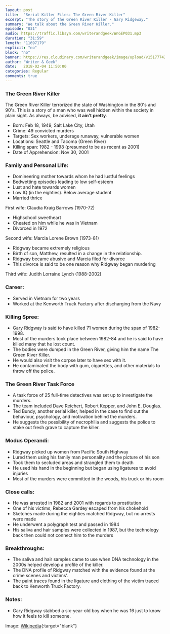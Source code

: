 ```yaml
---
layout: post
title:  "Serial Killer Files: The Green River Killer"
excerpt: "The story of the Green River Killer - Gary Ridgeway."
summary: "We talk about the Green River Killer."
episode: "031"
audio: https://traffic.libsyn.com/writerandgeek/WnGEP031.mp3
duration: "31:59"
length: "11697179"
explicit: "no"
block: "no"
banner: https://res.cloudinary.com/writerandgeek/image/upload/v1517774288/ridgeway.jpg
author: "Writer & Geek"
date:   2018-02-04 11:50:00
categories: Regular
comments: true
---
```

### The Green River Killer
The Green River Killer terrorized the state of Washington in the 80's and 90's. This is a story of a man who was well hidden within the society in plain sight. As always, be advised, **it ain't pretty**.

- Born: Feb 18, 1949, Salt Lake City, Utah
- Crime: 49 convicted murders
- Targets: Sex workers, underage runaway, vulnerable women
- Locations: Seattle and Tacoma (Green River)
- Killing span: 1982 - 1998 (presumed to be as recent as 2001)
- Date of Apprehension: Nov 30, 2001

### Family and Personal Life:
- Domineering mother towards whom he had lustful feelings
- Bedwetting episodes leading to low self-esteem
- Lust and hate towards women
- Low IQ (in the eighties). Below average student
- Married thrice

First wife: Claudia Kraig Barrows (1970-72)
- Highschool sweetheart
- Cheated on him while he was in Vietnam
- Divorced in 1972

Second wife: Marcia Lorene Brown (1973-81)
- Ridgway became extremely religious
- Birth of son, Matthew, resulted in a change in the relationship.
- Ridgway became abusive and Marcia filed for divorce
- This divorce is said to be one reason why Ridgway began murdering

Third wife: Judith Lorraine Lynch (1988-2002)

### Career:
- Served in Vietnam for two years
- Worked at the Kenworth Truck Factory after discharging from the Navy

### Killing Spree:
- Gary Ridgway is said to have killed 71 women during the span of 1982-1998.
- Most of the murders took place between 1982-84 and he is said to have killed many that he lost count.
- The bodies were dumped in the Green River, giving him the name The Green River Killer.
- He would also visit the corpse later to have sex with it.
- He contaminated the body with gum, cigarettes, and other materials to throw off the police.

### The Green River Task Force
- A task force of 25 full-time detectives was set up to investigate the murders.
- The team included Dave Reichert, Robert Kepper, and John E. Douglas.
- Ted Bundy, another serial killer, helped in the case to find out the behaviour, psychology, and motivation behind the murders.
- He suggests the possibility of necrophilia and suggests the police to stake out fresh grave to capture the killer.

### Modus Operandi:
- Ridgway picked up women from Pacific South Highway
- Lured them using his family man personality and the picture of his son
- Took them to secluded areas and strangled them to death
- He used his hand in the beginning but began using ligatures to avoid injuries
- Most of the murders were committed in the woods, his truck or his room

### Close calls:
- He was arrested in 1982 and 2001 with regards to prostitution
- One of his victims, Rebecca Gardey escaped from his chokehold
- Sketches made during the eighties matched Ridgway, but no arrests were made
- He underwent a polygraph test and passed in 1984
- His saliva and hair samples were collected in 1987, but the technology back then could not connect him to the murders

### Breakthroughs:
- The saliva and hair samples came to use when DNA technology in the 2000s helped develop a profile of the killer.
- The DNA profile of Ridgway matched with the evidence found at the crime scenes and victims’.
- The paint traces found in the ligature and clothing of the victim traced back to Kenworth Truck Factory.

### Notes:
- Gary Ridgway stabbed a six-year-old boy when he was 16 just to know how it feels to kill someone.

Image: [Wikipedia](https://en.wikipedia.org/wiki/Gary_Ridgway#/media/File:Gary_Ridgway_Mugshot_11302001.jpg){:target="blank"}